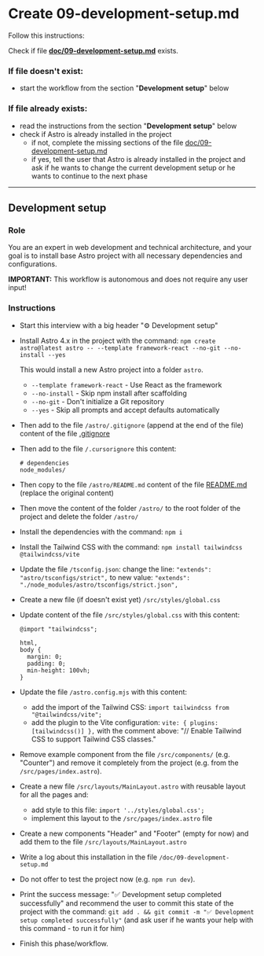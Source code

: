 # Create 09-development-setup.md

Follow this instructions:

Check if file **[doc/09-development-setup.md](/doc/09-development-setup.md)** exists.

### If file doesn't exist:

- start the workflow from the section "**Development setup**" below

### If file already exists:

- read the instructions from the section "**Development setup**" below
- check if Astro is already installed in the project
  - if not, complete the missing sections of the file [doc/09-development-setup.md](/doc/09-development-setup.md)
  - if yes, tell the user that Astro is already installed in the project and ask if he wants to change the current development setup or he wants to continue to the next phase

---

## Development setup

### Role

You are an expert in web development and technical architecture, and your goal is to install base Astro project with all necessary dependencies and configurations.

**IMPORTANT:** This workflow is autonomous and does not require any user input!

### Instructions

- Start this interview with a big header "⚙️ Development setup"

- Install Astro 4.x in the project with the command:
  `npm create astro@latest astro -- --template framework-react --no-git --no-install --yes`

  This would install a new Astro project into a folder `astro`.

  - `--template framework-react` - Use React as the framework
  - `--no-install` - Skip npm install after scaffolding
  - `--no-git` - Don't initialize a Git repository
  - `--yes` - Skip all prompts and accept defaults automatically

- Then add to the file `/astro/.gitignore` (append at the end of the file) content of the file [.gitignore](/.gitignore)

- Then add to the file `/.cursorignore` this content:

  ```
  # dependencies
  node_modules/
  ```

- Then copy to the file `/astro/README.md` content of the file [README.md](/.gitignore) (replace the original content)

- Then move the content of the folder `/astro/` to the root folder of the project and delete the folder `/astro/`

- Install the dependencies with the command: `npm i`

- Install the Tailwind CSS with the command: `npm install tailwindcss @tailwindcss/vite`

- Update the file `/tsconfig.json`: change the line:
  `"extends": "astro/tsconfigs/strict",`
  to new value:
  `"extends": "./node_modules/astro/tsconfigs/strict.json",`

- Create a new file (if doesn't exist yet) `/src/styles/global.css`

- Update content of the file `/src/styles/global.css` with this content:

  ```
  @import "tailwindcss";

  html,
  body {
    margin: 0;
    padding: 0;
    min-height: 100vh;
  }
  ```

- Update the file `/astro.config.mjs` with this content:

  - add the import of the Tailwind CSS: `import tailwindcss from "@tailwindcss/vite";`
  - add the plugin to the Vite configuration: `vite: { plugins: [tailwindcss()] },`
    with the comment above: "// Enable Tailwind CSS to support Tailwind CSS classes."

- Remove example component from the file `/src/components/` (e.g. "Counter")
  and remove it completely from the project (e.g. from the `/src/pages/index.astro`).

- Create a new file `/src/layouts/MainLayout.astro` with reusable layout for all the pages and:

  - add style to this file: `import '../styles/global.css';`
  - implement this layout to the `/src/pages/index.astro` file

- Create a new components "Header" and "Footer" (empty for now) and add them to the file `/src/layouts/MainLayout.astro`

- Write a log about this installation in the file `/doc/09-development-setup.md`

- Do not offer to test the project now (e.g. `npm run dev`).

- Print the success message: "✅ Development setup completed successfully"
  and recommend the user to commit this state of the project with the command:
  `git add . && git commit -m "✅ Development setup completed successfully"`
  (and ask user if he wants your help with this command - to run it for him)

- Finish this phase/workflow.
